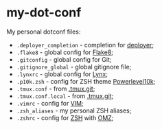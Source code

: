 # my-dot-conf

My personal dotconf files:

- `.deployer_completion` - completion for [deployer](https://deployer.org);
- `.flake8` - global config for [Flake8](https://flake8.pycqa.org/en/latest/);
- `.gitconfig` - global config for Git;
- `.gitignore_global` - global gitignore file;
- `.lynxrc` - global config for [Lynx](https://invisible-island.net/lynx/);
- `.p10k.zsh` - config for ZSH theme [Powerlevel10k](https://github.com/romkatv/powerlevel10k);
- `.tmux.conf` - from [.tmux.git](https://github.com/gpakosz/.tmux.git);
- `.tmux.conf.local` - from [.tmux.git](https://github.com/gpakosz/.tmux.git);
- `.vimrc` - config for [VIM](https://www.vim.org);
- `.zsh_aliases` - my personal ZSH aliases;
- `.zshrc` - config for [ZSH](https://www.zsh.org) with [OMZ](https://ohmyz.sh);
